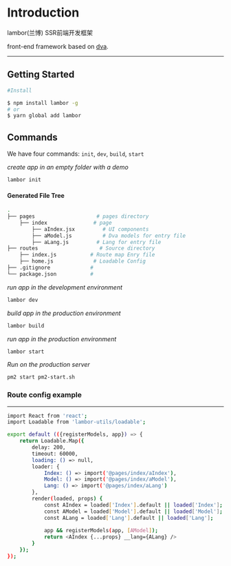 # Introduction

lambor(兰博) SSR前端开发框架

front-end framework based on [dva](https://github.com/dvajs/dva).
***
## Getting Started

```bash
#Install

$ npm install lambor -g
# or
$ yarn global add lambor
```

## Commands

We have four commands: `init`, `dev`, `build`, `start`

*create app in an empty folder with a demo*
```bash
lambor init
```

#### Generated File Tree
```bash
.
├── pages                    # pages directory
    ├── index               # page
        ├── aIndex.jsx         # UI components
        ├── aModel.js          # Dva models for entry file
        ├── aLang.js         # Lang for entry file
├── routes                    # Source directory
    ├── index.js           # Route map Enry file
    ├── home.js             # Loadable Config
├── .gitignore             #
└── package.json           #
```

*run app in the development environment*
```bash
lambor dev
```

*build app in the production environment*
```bash
lambor build
```

*run app in the production environment*
```bash
lambor start
```

*Run on the production server*
```bash
pm2 start pm2-start.sh
```

### Route config example
---
```bash
import React from 'react';
import Loadable from 'lambor-utils/loadable';

export default (({registerModels, app}) => {
    return Loadable.Map({
        delay: 200,
        timeout: 60000,
        loading: () => null,
        loader: {
            Index: () => import('@pages/index/aIndex'),
            Model: () => import('@pages/index/aModel'),
            Lang: () => import('@pages/index/aLang')
        },
        render(loaded, props) {
            const AIndex = loaded['Index'].default || loaded['Index'];
            const AModel = loaded['Model'].default || loaded['Model'];
            const ALang = loaded['Lang'].default || loaded['Lang'];
            
            app && registerModels(app, [AModel]);
            return <AIndex {...props} __lang={ALang} />
        }
    });
});

```

